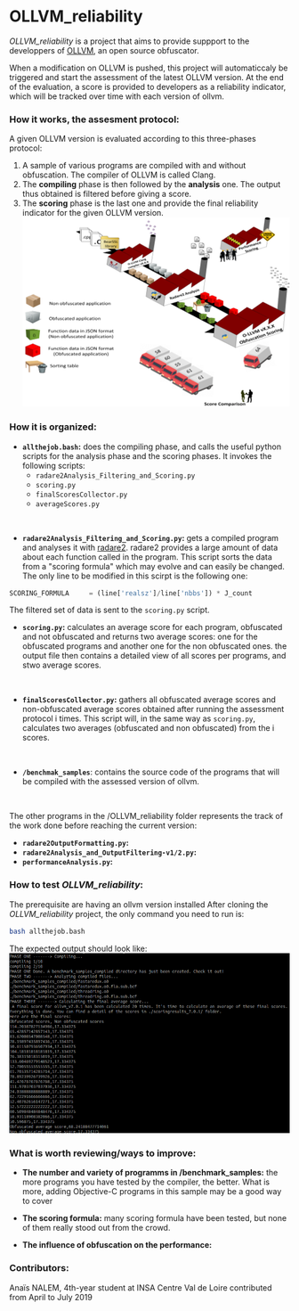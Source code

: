 # OLLVM_reliability


*OLLVM_reliability* is a project that aims to provide suppport to the developpers of [OLLVM](https://github.com/ita-msc/obfuscator), an open source obfuscator.

When a modification on OLLVM is pushed, this project will automaticcaly be triggered and start the assessment of the latest OLLVM version. At the end of the evaluation, a score is provided to developers as a reliability indicator, which will be tracked over time with each version of ollvm.

### How it works, the assesment protocol:
A given OLLVM version is evaluated according to this three-phases protocol:
1) A sample of various programs are compiled with and without obfuscation. The compiler of OLLVM is called Clang.
2) The **compiling** phase is then followed by the **analysis** one. The output thus obtained is filtered before giving a score. 
3) The **scoring** phase is the last one and provide the final reliability indicator for the given OLLVM version.
![assessment protocole](Docs/assessment_protocol.png)


### How it is organized:
* __```allthejob.bash```:__ does the compiling phase, and calls the useful python scripts for the analysis phase and the scoring phases. 
It invokes the following scripts:  
    * ```radare2Analysis_Filtering_and_Scoring.py```
    * ```scoring.py```
    * ```finalScoresCollector.py```
    * ```averageScores.py```
<br/>

* __```radare2Analysis_Filtering_and_Scoring.py```:__ gets a compiled program and analyses it with [radare2](https://github.com/radare/radare2). radare2 provides a large amount of data about each function called in the program. This script sorts the data from a "scoring formula" which may evolve and can easily be changed. The only line to be modified in this scirpt is the following one: 
```python 
SCORING_FORMULA     = (line['realsz']/line['nbbs']) * J_count
```
The filtered set of data is sent to the ```scoring.py``` script.
<br/>

* __```scoring.py```:__ calculates an average score for each program, obfuscated and not obfuscated and returns two average scores: one for the obfuscated programs and another one for the non obfuscated ones. the output file then contains a detailed view of all scores per programs, and stwo average scores.
<br/>

* __```finalScoresCollector.py```:__ gathers all obfuscated average scores and non-obfuscated average scores obtained after running the assessment protocol i times. This script will, in the same way as ```scoring.py```, calculates two averages (obfuscated and non obfuscated) from the i scores.
<br/>

* __```/benchmak_samples```__: contains the source code of the programs that will be compiled with the assessed version of ollvm.
<br/>

The other programs in the /OLLVM_reliability folder represents the track of the work done before reaching the current version:

* __```radare2OutputFormatting.py```:__
* __```radare2Analysis_and_OutputFiltering-v1/2.py```:__
* __```performanceAnalysis.py```:__
### How to test _OLLVM_reliability_:
The prerequisite are having an ollvm version installed
After cloning the _OLLVM_reliability_ project, the only command you need to run is:
```bash
bash allthejob.bash
```
The expected output should look like:
![expected_screenshot](Docs/screenshot_mdreadme.PNG)

### What is worth reviewing/ways to improve:
* __The number and variety of programms in /benchmark_samples:__ the more programs you have tested by the compiler, the better. What is more, adding Objective-C programs in this sample may be a good way to cover  

* __The scoring formula:__ many scoring formula have been tested, but none of them really  stood out from the crowd. 
* __The influence of obfuscation on the performance:__ 
### Contributors:
Anaïs NALEM, 4th-year student at INSA Centre Val de Loire contributed from April to July 2019